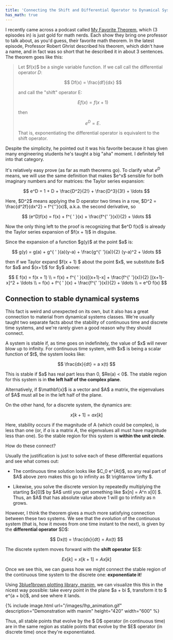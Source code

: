 ```yaml
---
title: 'Connecting the Shift and Differential Operator to Dynamical Systems'
has_math: true
---
```


I recently came across a podcast called [My Favorite Theorem](https://kpknudson.com/my-favorite-theorem/), which (3 episodes in) is just gold for math nerds.
Each show they bring one professor to talk about, as you'd guess, their favorite math theorem.
In the latest episode, Professor Robert Ghrist described his theorem, which didn't have a name, and in fact was so short that he described it in about 3 sentences.
The theorem goes like this:


> Let \$f(x)\$ be a single variable function.
> If we call call the differential operator $D$:
>
> $$ Df(x) = \frac{df}{dx}  $$
>
> and call the "shift" operator E:  
>
> $$ Ef(x) = f(x+1) $$
>
> then  
>
> $$ e^{D} = E. $$
>
> That is, exponentiating the differential operator is equivalent to the shift operator.
>

Despite the simplicity, he pointed out it was his favorite because it has given
many engineering students he's taught a big "aha" moment. I definitely fell into that category.

It's relatively easy prove (as far as math theorems go).
To clarify what $e^D$ means, we will use the same definition that makes \$e^x\$
sensible for both imaginary numbers and for matrices: the Taylor series expansion:

$$
e^D = 1 + D + \frac{D^2}{2!} + \frac{D^3}{3!} + \ldots
$$  

Here, \$D^2\$ means applying the D operator two times in a row,
\$D^2 = \frac{d^2f}{dx^2} = f^{\'\'}(x)\$,
a.k.a. the second derivative, so

$$
(e^D)f(x) = f(x) + f^{ ' }(x) + \frac{f^{' '}(x)}{2} + \ldots
$$  

Now the only thing left to the proof is recognizing that \$e^D f(x)\$
is already the Taylor series expansion of \$f(x + 1)\$ in disguise.

Since the expansion of a function \$g(y)\$ at the point \$a\$ is:

$$
g(y) = g(a) + g^{ ' }(a)(y-a) + \frac{g^{' '}(a)}{2} (y-a)^2 + \ldots
$$

then if we Taylor expand \$f(x + 1) \$ about the point \$x\$, we substitute \$x\$ for \$a\$
and \$(x+1)\$ for \$y\$ above:

$$
E f(x) = f(x + 1) \\
= f(x) + f^{ ' }(x)[(x+1)-x] + \frac{f^{' '}(x)}{2} [(x+1)-x]^2 + \ldots \\
= f(x) + f^{ ' }(x) + \frac{f^{' '}(x)}{2} + \ldots \\
= e^D f(x)
$$


## Connection to stable dynamical systems

This fact is weird and unexpected on its own, but it also has a great connection
to material from dynamical systems classes.
We're usually taught two separate facts about the stability of continuous time
and discrete time systems, and we're rarely given a good reason why they should connect.

A system is stable if, as time goes on indefinitely, the value of \$x\$ will never
blow up to infinity.
For continuous time system, with \$x\$ is being a scalar function of \$t$,
the system looks like:

$$
\frac{dx}{dt} = a x(t)
$$

This is stable if \$a\$ has real part less than 0, \$Re(a) < 0\$.
The stable region for this system is in **the left half of the complex plane**.

Alternatively, if \$\mathbf{x}\$ is a vector and \$A\$ a matrix, the eigenvalues of \$A\$
must all be in the left half of the plane.

On the other hand, for a discrete system, the dynamics are:

$$
x[k+1] = a x[k]
$$

Here, stability occurs if the magnitude of A (which could be complex),
is less than one (or, if $a$ is a matrix $A$, the eigenvalues all must have
  magnitude less than one).
So the stable region for this system is **within the unit circle**.

How do these connect?

Usually the justification is just to solve each of these differential equations
and see what comes out:

- The continuous time solution looks like \$C_0 e^{At}\$, so any real part of \$A\$ above
zero makes this go to infinity as \$t \rightarrow \infty \$.

- Likewise, you solve the discrete version by repeatedly multiplying the starting
\$x[0]\$ by \$A\$ until you get something like \$x[n] = A^n x[0] \$.
Thus, an \$A\$ that has absolute value above 1 will go to infinity as n grows.

However, I think the theorem gives a much more satisfying connection between
these two systems.
We see that the *evolution* of the continuous system (that is, how it moves from
  one time instant to the next), is given by the **differential operator** \$D\$:

$$
Dx(t) = \frac{dx}{dt} = Ax(t)
$$

The discrete system moves forward with the **shift operator** \$E\$:

$$
Ex[k] = x[k+1] = A x[k]
$$

Once we see this, we can guess how we might connect the stable region of the
continuous time system to the discrete one: **exponentiate it**!

Using [3blue1brown plotting library, manim](https://github.com/scottstanie/manim),
we can visualize this this in the nicest way possible: take every point
in the plane \$a + bi \$, transform it to \$ e^{a + bi}\$, and see where it lands.

{% include image.html url="/images/lhp_animation.gif" description="Demonstration with manim" height="420" width="600" %}

Thus, all stable points that evolve by the \$ D\$ operator (in continuous time) are in the same region as stable points that evolve by the \$E\$ operator (in discrete time) once they're exponentiated.  
